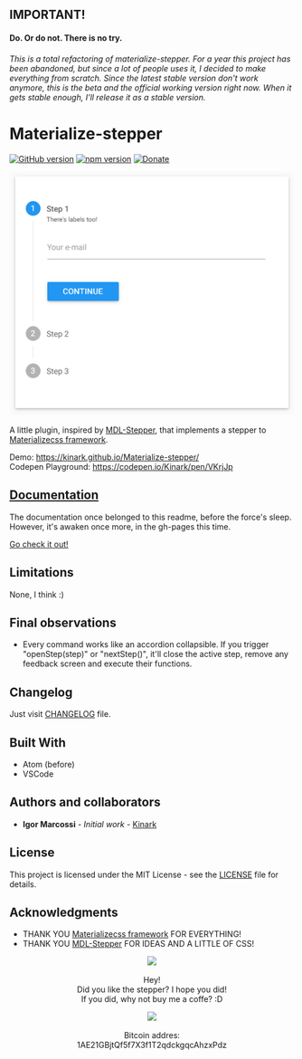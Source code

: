 ## IMPORTANT!
#### Do. Or do not. There is no try.

###### This is a total refactoring of materialize-stepper. For a year this project has been abandoned, but since a lot of people uses it, I decided to make everything from scratch. Since the latest stable version don't work anymore, this is the beta and the official working version right now. When it gets stable enough, I'll release it as a stable version.

# Materialize-stepper
[![GitHub version](https://badge.fury.io/gh/Kinark%2FMaterialize-stepper.svg)](https://badge.fury.io/gh/Kinark%2FMaterialize-stepper)
[![npm version](https://badge.fury.io/js/materialize-stepper.svg)](https://badge.fury.io/js/materialize-stepper)
[![Donate](https://img.shields.io/badge/Donate-PayPal-green.svg)](https://www.paypal.com/cgi-bin/webscr?cmd=_s-xclick&hosted_button_id=RZYQNQ394RE3S)

![Small demo](docs/images/small_demo.gif)  

A little plugin, inspired by [MDL-Stepper](https://ahlechandre.github.io/mdl-stepper/), that implements a stepper to [Materializecss framework](http://materializecss.com/).

Demo: https://kinark.github.io/Materialize-stepper/  
Codepen Playground: https://codepen.io/Kinark/pen/VKrjJp

## [Documentation](https://kinark.github.io/Materialize-stepper/)

The documentation once belonged to this readme, before the force's sleep. However, it's awaken once more, in the gh-pages this time.

[Go check it out!](https://kinark.github.io/Materialize-stepper/)


## Limitations

None, I think :)

## Final observations

* Every command works like an accordion collapsible. If you trigger "openStep(step)" or "nextStep()", it'll close the active step, remove any feedback screen and execute their functions.

## Changelog

Just visit [CHANGELOG](CHANGELOG.md) file.

## Built With

* Atom (before)
* VSCode

## Authors and collaborators

* **Igor Marcossi** - *Initial work* - [Kinark](https://github.com/Kinark)

## License

This project is licensed under the MIT License - see the [LICENSE](LICENSE) file for details.

## Acknowledgments

* THANK YOU [Materializecss framework](http://materializecss.com/) FOR EVERYTHING!
* THANK YOU [MDL-Stepper](https://ahlechandre.github.io/mdl-stepper/) FOR IDEAS AND A LITTLE OF CSS!

<p align="center">
<a href="https://www.paypal.com/cgi-bin/webscr?cmd=_s-xlick&hosted_button_id=RZYQNQ394RE3S"><img src="https://coperni.design/files/coffe.svg" width="48" ></a>
</p>
<p align="center">
Hey!<br />Did you like the stepper? I hope you did!<br />If you did, why not buy me a coffe? :D
</p>
<p align="center">
<a href="https://www.paypal.com/cgi-bin/webscr?cmd=_s-xclick&hosted_button_id=RZYQNQ394RE3S"><img src="https://www.paypalobjects.com/en_US/i/btn/btn_donateCC_LG.gif" ></a>
</p>
<p align="center">Bitcoin addres:<br />1AE21GBjtQf5f7X3f1T2qdckgqcAhzxPdz</p>
